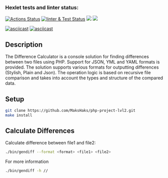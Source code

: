 ### Hexlet tests and linter status:
[![Actions Status](https://github.com/MaksHaks/php-project-lvl2/workflows/hexlet-check/badge.svg)](https://github.com/MaksHaks/php-project-lvl2/actions)
[![linter & Test Status](https://github.com/MaksHaks/php-project-lvl2/actions/workflows/github-actions.yml/badge.svg)](https://github.com/MaksHaks/php-project-lvl2/actions)
<a href="https://codeclimate.com/github/MaksHaks/php-project-lvl2/maintainability"><img src="https://api.codeclimate.com/v1/badges/6cdcdc1e15d54d5e0447/maintainability" /></a>
<a href="https://codeclimate.com/github/MaksHaks/php-project-lvl2/test_coverage"><img src="https://api.codeclimate.com/v1/badges/6cdcdc1e15d54d5e0447/test_coverage" /></a>

[![asciicast](https://asciinema.org/a/rNgJWOuMRq3JpJlb8SGQuSSua.svg)](https://asciinema.org/a/rNgJWOuMRq3JpJlb8SGQuSSua)
[![asciicast](https://asciinema.org/a/dCHEytGRirv4xvBXguGIejBYl.svg)](https://asciinema.org/a/dCHEytGRirv4xvBXguGIejBYl)


## Description

The Difference Calculator is a console solution for finding differences between two files using PHP. Support for JSON, YML and YAML formats is provided. The solution supports various formats for outputting differences (Stylish, Plain and Json). The operation logic is based on recursive file comparison and takes into account the types and structure of the compared data.

## Setup

```sh
git clone https://github.com/MaksHaks/php-project-lvl2.git
make install
```

## Calculate Differences

Calculate difference between file1 and file2:
```sh
./bin/gendiff --format <format> <file1> <file2> 
```

For more information
```sh
./bin/gendiff -h // 
```
